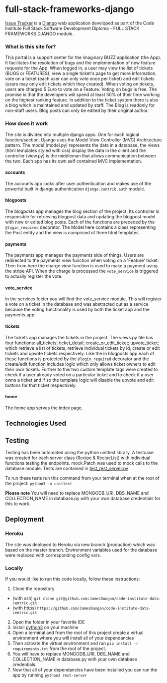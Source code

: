 # full-stack-frameworks-django

[Issue Tracker](https://full-stack-frameworks-django.herokuapp.com/) is a [Django](https://www.djangoproject.com/) web application developed as part of the Code Institute Full Stack Software Development Diploma - FULL STACK FRAMEWORKS DJANGO module. 

### What is this site for?
 
 This portal is a support center for the imaginary BUZZ application (the App). It facilitates the resolution of bugs and the implementation of new feature requests for the App. When logged in, a user may view the list of tickets (BUGS or FEATURES), view a single ticket's page to get more information, vote on a ticket (each user can only vote once per ticket) and edit tickets (users may only edit tickets which they created). When voting on tickets, users are charged 5 Euro to vote on a Feature. Voting on bugs is free.
 The promise is that the developers will spend at least 50% of their time working on the highest ranking feature.
 In addition to the ticket system there is also a blog which is maintained and updated by staff. The Blog is readonly for non-staff users. Blog posts can only be edited by their original author.

 
### How does it work
 
The site is divided into multiple django apps. One for each logical function/section. Django uses the Model View Controller (MVC) Architecture pattern. The model (model.py) represents the data in a database, the views (html templates styled with css) display the data in the client and the controller (view.py) is the middleman that allows communication between the two. Each app has its own self contained MVC implementation.

#### accounts

The accounts app looks after user authentication and makes use of the powerful built in django authentication `django.contrib.auth` module. 

#### blogposts

The blogposts app manages the blog section of the project. Its controller is responsible for retrieving blogpost data and updating the blogpost model with new or edited blog posts. Each of the functions are preceded by the `@login_required` decorator. The Model here contains a class representing the Post entity and the view is comprised of three html templates.

#### payments

The payments app manages the payments side of things. Users are redirected to the payments view function when voting on a 'Feature' ticket. Then from here the charge view function is used to make a payment using the stripe API. When the charge is processed the `vote_service` is triggered to actually register the vote.

#### vote_service

In the services folder you will find the vote_service module. This will register a vote on a ticket in the database and was abstracted out as a service because the voting functionality is used by both the ticket app and the payments app.

#### tickets

The tickets app manages the tickets in the project. The views.py file has four functions: all_tickets; ticket_detail; create_or_edit_ticket; upvote_ticket; which retrieve a list of tickets, retrieve individual tickets by id, create or edit tickets and upvote tickets respectively. Like the in blogposts app each of these functions is protected by the `@login_required` decorator and the create/edit function includes logic which only allows ticket owners to edit their own tickets. 
Further to this two custom template tags were created to check if a user already voted on a particular ticket and to check if a user owns a ticket and if so the template logic will disable the upvote and edit buttons for that ticket respectively. 

#### home

The home app serves the index page.


## Technologies Used



## Testing

Testing has been automated using the python unittest library. A testcase was created for each server class (Recipe & RecipeList) with individual functions testing the endpoints. mock.Patch was used to mock calls to the database module. Tests are contained in [test_rest_server.py](https://github.com/JamesDungan/code-institute-data-centric/blob/production/test_rest_server.py)

To run these tests run this command from your terminal when at the root of the project: `python3 -m unittest`

**Please note** You will need to replace MONGODB_URI, DBS_NAME and COLLECTION_NAME in database.py with your own database credentials for this to work. 

## Deployment

### Heroku

The site was deployed to Heroku via new branch (production) which was based on the master branch. Environment variables used for the database were replaced with corresponding config vars.

### Locally

If you would like to run this code locally, follow these instructions:

1. Clone the repository 
  * (with ssh) `git clone git@github.com:JamesDungan/code-institute-data-centric.git` 
  * (with https) `https://github.com/JamesDungan/code-institute-data-centric.git`
2. Open the folder in your favorite IDE
3. Install [python3](https://www.python.org/downloads/) on your machine 
4. Open a terminal and from the root of this project create a virtual environment where you will install all of your dependancies
5. Then activate the virtual environment and run `pip install -r requirements.txt` from the root of the project.
6. You will have to replace MONGODB_URI, DBS_NAME and COLLECTION_NAME in database.py with your own database credentials.     
6. Now that all of your dependancies have been installed you can run the app by running `python3 rest-server`


